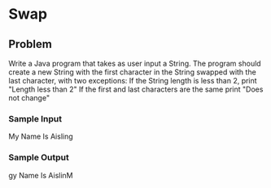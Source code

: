 # Swap

## Problem

Write a Java program that takes as user input a String. The program should create a new String with the first character in the String swapped with the last character, with two exceptions:
      If the String length is less than 2, print "Length less than 2"
      If the first and last characters are the same print "Does not change" 
      
### Sample Input

My Name Is Aisling

### Sample Output

gy Name Is AislinM

